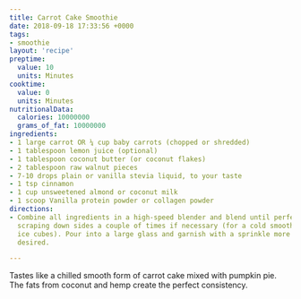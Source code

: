 ```yaml
---
title: Carrot Cake Smoothie
date: 2018-09-18 17:33:56 +0000
tags:
- smoothie
layout: 'recipe'
preptime:
  value: 10
  units: Minutes
cooktime:
  value: 0
  units: Minutes
nutritionalData:
  calories: 10000000
  grams_of_fat: 10000000
ingredients:
- 1 large carrot OR ¼ cup baby carrots (chopped or shredded)
- 1 tablespoon lemon juice (optional)
- 1 tablespoon coconut butter (or coconut flakes)
- 2 tablespoon raw walnut pieces
- 7-10 drops plain or vanilla stevia liquid, to your taste
- 1 tsp cinnamon
- 1 cup unsweetened almond or coconut milk
- 1 scoop Vanilla protein powder or collagen powder
directions:
- Combine all ingredients in a high-speed blender and blend until perfectly smooth,
  scraping down sides a couple of times if necessary (for a cold smoothie, add 2-3
  ice cubes). Pour into a large glass and garnish with a sprinkle more cinnamon, if
  desired.

---
```

Tastes like a chilled smooth form of carrot cake mixed with pumpkin pie. The fats from coconut and hemp create the perfect consistency. 